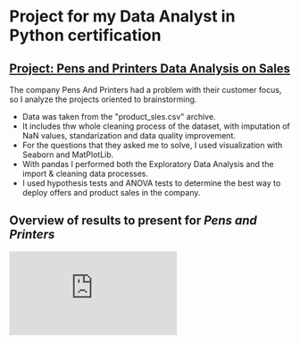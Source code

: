 # Project for my Data Analyst in Python certification

## [Project: Pens and Printers Data Analysis on Sales](https://github.com/Seniorveiga/Pens_and_printers/blob/main/Workspace/pens_and_printers_case_study.ipynb)

The company Pens And Printers had a problem with their customer focus, so I analyze the projects oriented to brainstorming.
* Data was taken from the "product_sles.csv" archive.
* It includes thw whole cleaning process of the dataset, with imputation of NaN values, standarization  and data quality improvement.
* For the questions that they asked me to solve, I used visualization with Seaborn and MatPlotLib.
* With pandas I performed both the Exploratory Data Analysis and the import & cleaning data processes.
* I used hypothesis tests and ANOVA tests to determine the best way to deploy offers and product sales in the company.

## Overview of results to present for *Pens and Printers* 
![Presentation.png](https://github.com/Seniorveiga/Pens_and_printers/blob/main/Practical%20case%20Pens%20and%20printers.pdf)

